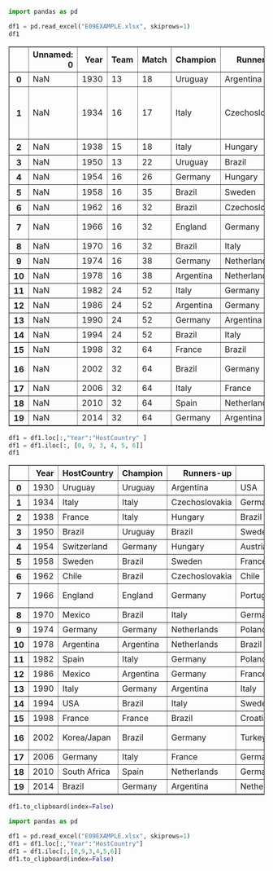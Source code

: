 ```python
import pandas as pd

df1 = pd.read_excel("E09EXAMPLE.xlsx", skiprows=1)
df1
```




<div>
<style scoped>
    .dataframe tbody tr th:only-of-type {
        vertical-align: middle;
    }

    .dataframe tbody tr th {
        vertical-align: top;
    }

    .dataframe thead th {
        text-align: right;
    }
</style>
<table border="1" class="dataframe">
  <thead>
    <tr style="text-align: right;">
      <th></th>
      <th>Unnamed: 0</th>
      <th>Year</th>
      <th>Team</th>
      <th>Match</th>
      <th>Champion</th>
      <th>Runners-up</th>
      <th>Third</th>
      <th>Fourth</th>
      <th>Goal</th>
      <th>Attendance</th>
      <th>HostCountry</th>
      <th>Unnamed: 11</th>
      <th>Unnamed: 12</th>
      <th>Unnamed: 13</th>
      <th>Unnamed: 14</th>
      <th>Unnamed: 15</th>
      <th>Unnamed: 16</th>
      <th>Unnamed: 17</th>
    </tr>
  </thead>
  <tbody>
    <tr>
      <th>0</th>
      <td>NaN</td>
      <td>1930</td>
      <td>13</td>
      <td>18</td>
      <td>Uruguay</td>
      <td>Argentina</td>
      <td>USA</td>
      <td>Yugoslavia</td>
      <td>70</td>
      <td>590.549</td>
      <td>Uruguay</td>
      <td>NaN</td>
      <td>NaN</td>
      <td>NaN</td>
      <td>NaN</td>
      <td>NaN</td>
      <td>NaN</td>
      <td>NaN</td>
    </tr>
    <tr>
      <th>1</th>
      <td>NaN</td>
      <td>1934</td>
      <td>16</td>
      <td>17</td>
      <td>Italy</td>
      <td>Czechoslovakia</td>
      <td>Germany</td>
      <td>Austria</td>
      <td>70</td>
      <td>363</td>
      <td>Italy</td>
      <td>NaN</td>
      <td>좌측 표는 역대 월드컵대회의 자료이다</td>
      <td>NaN</td>
      <td>NaN</td>
      <td>NaN</td>
      <td>NaN</td>
      <td>NaN</td>
    </tr>
    <tr>
      <th>2</th>
      <td>NaN</td>
      <td>1938</td>
      <td>15</td>
      <td>18</td>
      <td>Italy</td>
      <td>Hungary</td>
      <td>Brazil</td>
      <td>Sweden</td>
      <td>84</td>
      <td>375.7</td>
      <td>France</td>
      <td>NaN</td>
      <td>좌측 표를</td>
      <td>NaN</td>
      <td>NaN</td>
      <td>NaN</td>
      <td>NaN</td>
      <td>NaN</td>
    </tr>
    <tr>
      <th>3</th>
      <td>NaN</td>
      <td>1950</td>
      <td>13</td>
      <td>22</td>
      <td>Uruguay</td>
      <td>Brazil</td>
      <td>Sweden</td>
      <td>Spain</td>
      <td>88</td>
      <td>1.045.246</td>
      <td>Brazil</td>
      <td>NaN</td>
      <td>NaN</td>
      <td>NaN</td>
      <td>NaN</td>
      <td>NaN</td>
      <td>NaN</td>
      <td>NaN</td>
    </tr>
    <tr>
      <th>4</th>
      <td>NaN</td>
      <td>1954</td>
      <td>16</td>
      <td>26</td>
      <td>Germany</td>
      <td>Hungary</td>
      <td>Austria</td>
      <td>Uruguay</td>
      <td>140</td>
      <td>768.607</td>
      <td>Switzerland</td>
      <td>NaN</td>
      <td>NaN</td>
      <td>NaN</td>
      <td>NaN</td>
      <td>NaN</td>
      <td>NaN</td>
      <td>NaN</td>
    </tr>
    <tr>
      <th>5</th>
      <td>NaN</td>
      <td>1958</td>
      <td>16</td>
      <td>35</td>
      <td>Brazil</td>
      <td>Sweden</td>
      <td>France</td>
      <td>Germany</td>
      <td>126</td>
      <td>819.81</td>
      <td>Sweden</td>
      <td>NaN</td>
      <td>년도</td>
      <td>개최국</td>
      <td>1위</td>
      <td>2위</td>
      <td>3위</td>
      <td>4위</td>
    </tr>
    <tr>
      <th>6</th>
      <td>NaN</td>
      <td>1962</td>
      <td>16</td>
      <td>32</td>
      <td>Brazil</td>
      <td>Czechoslovakia</td>
      <td>Chile</td>
      <td>Yugoslavia</td>
      <td>89</td>
      <td>893.172</td>
      <td>Chile</td>
      <td>NaN</td>
      <td>1930</td>
      <td>Uruguay</td>
      <td>Uruguay</td>
      <td>Argentina</td>
      <td>USA</td>
      <td>Yugoslavia</td>
    </tr>
    <tr>
      <th>7</th>
      <td>NaN</td>
      <td>1966</td>
      <td>16</td>
      <td>32</td>
      <td>England</td>
      <td>Germany</td>
      <td>Portugal</td>
      <td>Soviet Union</td>
      <td>89</td>
      <td>1.563.135</td>
      <td>England</td>
      <td>NaN</td>
      <td>...</td>
      <td>...</td>
      <td>...</td>
      <td>...</td>
      <td>...</td>
      <td>...</td>
    </tr>
    <tr>
      <th>8</th>
      <td>NaN</td>
      <td>1970</td>
      <td>16</td>
      <td>32</td>
      <td>Brazil</td>
      <td>Italy</td>
      <td>Germany</td>
      <td>Uruguay</td>
      <td>95</td>
      <td>1.603.975</td>
      <td>Mexico</td>
      <td>NaN</td>
      <td>2014</td>
      <td>Brazil</td>
      <td>Germany</td>
      <td>Argentina</td>
      <td>Netherlands</td>
      <td>Brazil</td>
    </tr>
    <tr>
      <th>9</th>
      <td>NaN</td>
      <td>1974</td>
      <td>16</td>
      <td>38</td>
      <td>Germany</td>
      <td>Netherlands</td>
      <td>Poland</td>
      <td>Brazil</td>
      <td>97</td>
      <td>1.865.753</td>
      <td>Germany</td>
      <td>NaN</td>
      <td>NaN</td>
      <td>NaN</td>
      <td>NaN</td>
      <td>NaN</td>
      <td>NaN</td>
      <td>NaN</td>
    </tr>
    <tr>
      <th>10</th>
      <td>NaN</td>
      <td>1978</td>
      <td>16</td>
      <td>38</td>
      <td>Argentina</td>
      <td>Netherlands</td>
      <td>Brazil</td>
      <td>Italy</td>
      <td>102</td>
      <td>1.545.791</td>
      <td>Argentina</td>
      <td>NaN</td>
      <td>NaN</td>
      <td>NaN</td>
      <td>NaN</td>
      <td>NaN</td>
      <td>NaN</td>
      <td>NaN</td>
    </tr>
    <tr>
      <th>11</th>
      <td>NaN</td>
      <td>1982</td>
      <td>24</td>
      <td>52</td>
      <td>Italy</td>
      <td>Germany</td>
      <td>Poland</td>
      <td>France</td>
      <td>146</td>
      <td>2.109.723</td>
      <td>Spain</td>
      <td>NaN</td>
      <td>NaN</td>
      <td>NaN</td>
      <td>NaN</td>
      <td>NaN</td>
      <td>NaN</td>
      <td>NaN</td>
    </tr>
    <tr>
      <th>12</th>
      <td>NaN</td>
      <td>1986</td>
      <td>24</td>
      <td>52</td>
      <td>Argentina</td>
      <td>Germany</td>
      <td>France</td>
      <td>Belgium</td>
      <td>132</td>
      <td>2.394.031</td>
      <td>Mexico</td>
      <td>NaN</td>
      <td>NaN</td>
      <td>NaN</td>
      <td>NaN</td>
      <td>NaN</td>
      <td>NaN</td>
      <td>NaN</td>
    </tr>
    <tr>
      <th>13</th>
      <td>NaN</td>
      <td>1990</td>
      <td>24</td>
      <td>52</td>
      <td>Germany</td>
      <td>Argentina</td>
      <td>Italy</td>
      <td>England</td>
      <td>115</td>
      <td>2.516.215</td>
      <td>Italy</td>
      <td>NaN</td>
      <td>NaN</td>
      <td>NaN</td>
      <td>NaN</td>
      <td>NaN</td>
      <td>NaN</td>
      <td>NaN</td>
    </tr>
    <tr>
      <th>14</th>
      <td>NaN</td>
      <td>1994</td>
      <td>24</td>
      <td>52</td>
      <td>Brazil</td>
      <td>Italy</td>
      <td>Sweden</td>
      <td>Bulgaria</td>
      <td>141</td>
      <td>3.587.538</td>
      <td>USA</td>
      <td>NaN</td>
      <td>NaN</td>
      <td>NaN</td>
      <td>NaN</td>
      <td>NaN</td>
      <td>NaN</td>
      <td>NaN</td>
    </tr>
    <tr>
      <th>15</th>
      <td>NaN</td>
      <td>1998</td>
      <td>32</td>
      <td>64</td>
      <td>France</td>
      <td>Brazil</td>
      <td>Croatia</td>
      <td>Netherlands</td>
      <td>171</td>
      <td>2.785.100</td>
      <td>France</td>
      <td>NaN</td>
      <td>NaN</td>
      <td>NaN</td>
      <td>NaN</td>
      <td>NaN</td>
      <td>NaN</td>
      <td>NaN</td>
    </tr>
    <tr>
      <th>16</th>
      <td>NaN</td>
      <td>2002</td>
      <td>32</td>
      <td>64</td>
      <td>Brazil</td>
      <td>Germany</td>
      <td>Turkey</td>
      <td>Korea Republic</td>
      <td>161</td>
      <td>2.705.197</td>
      <td>Korea/Japan</td>
      <td>NaN</td>
      <td>NaN</td>
      <td>NaN</td>
      <td>NaN</td>
      <td>NaN</td>
      <td>NaN</td>
      <td>NaN</td>
    </tr>
    <tr>
      <th>17</th>
      <td>NaN</td>
      <td>2006</td>
      <td>32</td>
      <td>64</td>
      <td>Italy</td>
      <td>France</td>
      <td>Germany</td>
      <td>Portugal</td>
      <td>147</td>
      <td>3.359.439</td>
      <td>Germany</td>
      <td>NaN</td>
      <td>NaN</td>
      <td>NaN</td>
      <td>NaN</td>
      <td>NaN</td>
      <td>NaN</td>
      <td>NaN</td>
    </tr>
    <tr>
      <th>18</th>
      <td>NaN</td>
      <td>2010</td>
      <td>32</td>
      <td>64</td>
      <td>Spain</td>
      <td>Netherlands</td>
      <td>Germany</td>
      <td>Uruguay</td>
      <td>145</td>
      <td>3.178.856</td>
      <td>South Africa</td>
      <td>NaN</td>
      <td>NaN</td>
      <td>NaN</td>
      <td>NaN</td>
      <td>NaN</td>
      <td>NaN</td>
      <td>NaN</td>
    </tr>
    <tr>
      <th>19</th>
      <td>NaN</td>
      <td>2014</td>
      <td>32</td>
      <td>64</td>
      <td>Germany</td>
      <td>Argentina</td>
      <td>Netherlands</td>
      <td>Brazil</td>
      <td>171</td>
      <td>3.386.810</td>
      <td>Brazil</td>
      <td>NaN</td>
      <td>NaN</td>
      <td>NaN</td>
      <td>NaN</td>
      <td>NaN</td>
      <td>NaN</td>
      <td>NaN</td>
    </tr>
  </tbody>
</table>
</div>




```python
df1 = df1.loc[:,"Year":"HostCountry" ]
df1 = df1.iloc[:, [0, 9, 3, 4, 5, 6]]
df1
```




<div>
<style scoped>
    .dataframe tbody tr th:only-of-type {
        vertical-align: middle;
    }

    .dataframe tbody tr th {
        vertical-align: top;
    }

    .dataframe thead th {
        text-align: right;
    }
</style>
<table border="1" class="dataframe">
  <thead>
    <tr style="text-align: right;">
      <th></th>
      <th>Year</th>
      <th>HostCountry</th>
      <th>Champion</th>
      <th>Runners-up</th>
      <th>Third</th>
      <th>Fourth</th>
    </tr>
  </thead>
  <tbody>
    <tr>
      <th>0</th>
      <td>1930</td>
      <td>Uruguay</td>
      <td>Uruguay</td>
      <td>Argentina</td>
      <td>USA</td>
      <td>Yugoslavia</td>
    </tr>
    <tr>
      <th>1</th>
      <td>1934</td>
      <td>Italy</td>
      <td>Italy</td>
      <td>Czechoslovakia</td>
      <td>Germany</td>
      <td>Austria</td>
    </tr>
    <tr>
      <th>2</th>
      <td>1938</td>
      <td>France</td>
      <td>Italy</td>
      <td>Hungary</td>
      <td>Brazil</td>
      <td>Sweden</td>
    </tr>
    <tr>
      <th>3</th>
      <td>1950</td>
      <td>Brazil</td>
      <td>Uruguay</td>
      <td>Brazil</td>
      <td>Sweden</td>
      <td>Spain</td>
    </tr>
    <tr>
      <th>4</th>
      <td>1954</td>
      <td>Switzerland</td>
      <td>Germany</td>
      <td>Hungary</td>
      <td>Austria</td>
      <td>Uruguay</td>
    </tr>
    <tr>
      <th>5</th>
      <td>1958</td>
      <td>Sweden</td>
      <td>Brazil</td>
      <td>Sweden</td>
      <td>France</td>
      <td>Germany</td>
    </tr>
    <tr>
      <th>6</th>
      <td>1962</td>
      <td>Chile</td>
      <td>Brazil</td>
      <td>Czechoslovakia</td>
      <td>Chile</td>
      <td>Yugoslavia</td>
    </tr>
    <tr>
      <th>7</th>
      <td>1966</td>
      <td>England</td>
      <td>England</td>
      <td>Germany</td>
      <td>Portugal</td>
      <td>Soviet Union</td>
    </tr>
    <tr>
      <th>8</th>
      <td>1970</td>
      <td>Mexico</td>
      <td>Brazil</td>
      <td>Italy</td>
      <td>Germany</td>
      <td>Uruguay</td>
    </tr>
    <tr>
      <th>9</th>
      <td>1974</td>
      <td>Germany</td>
      <td>Germany</td>
      <td>Netherlands</td>
      <td>Poland</td>
      <td>Brazil</td>
    </tr>
    <tr>
      <th>10</th>
      <td>1978</td>
      <td>Argentina</td>
      <td>Argentina</td>
      <td>Netherlands</td>
      <td>Brazil</td>
      <td>Italy</td>
    </tr>
    <tr>
      <th>11</th>
      <td>1982</td>
      <td>Spain</td>
      <td>Italy</td>
      <td>Germany</td>
      <td>Poland</td>
      <td>France</td>
    </tr>
    <tr>
      <th>12</th>
      <td>1986</td>
      <td>Mexico</td>
      <td>Argentina</td>
      <td>Germany</td>
      <td>France</td>
      <td>Belgium</td>
    </tr>
    <tr>
      <th>13</th>
      <td>1990</td>
      <td>Italy</td>
      <td>Germany</td>
      <td>Argentina</td>
      <td>Italy</td>
      <td>England</td>
    </tr>
    <tr>
      <th>14</th>
      <td>1994</td>
      <td>USA</td>
      <td>Brazil</td>
      <td>Italy</td>
      <td>Sweden</td>
      <td>Bulgaria</td>
    </tr>
    <tr>
      <th>15</th>
      <td>1998</td>
      <td>France</td>
      <td>France</td>
      <td>Brazil</td>
      <td>Croatia</td>
      <td>Netherlands</td>
    </tr>
    <tr>
      <th>16</th>
      <td>2002</td>
      <td>Korea/Japan</td>
      <td>Brazil</td>
      <td>Germany</td>
      <td>Turkey</td>
      <td>Korea Republic</td>
    </tr>
    <tr>
      <th>17</th>
      <td>2006</td>
      <td>Germany</td>
      <td>Italy</td>
      <td>France</td>
      <td>Germany</td>
      <td>Portugal</td>
    </tr>
    <tr>
      <th>18</th>
      <td>2010</td>
      <td>South Africa</td>
      <td>Spain</td>
      <td>Netherlands</td>
      <td>Germany</td>
      <td>Uruguay</td>
    </tr>
    <tr>
      <th>19</th>
      <td>2014</td>
      <td>Brazil</td>
      <td>Germany</td>
      <td>Argentina</td>
      <td>Netherlands</td>
      <td>Brazil</td>
    </tr>
  </tbody>
</table>
</div>




```python
df1.to_clipboard(index=False)
```


```python
import pandas as pd

df1 = pd.read_excel("E09EXAMPLE.xlsx", skiprows=1)
df1 = df1.loc[:,"Year":"HostCountry"]
df1 = df1.iloc[:,[0,9,3,4,5,6]]
df1.to_clipboard(index=False)

```
